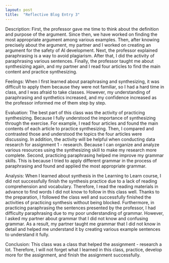 ```yaml
---
layout: post
title:  "Reflective Blog Entry 3"
---
```

Description:
First, the professor gave me time to think about the definition and purpose of the argument. Since then, we have worked on finding the most appropriate argument among various examples. Then, after knowing precisely about the argument, my partner and I worked on creating an argument for the safety of AI development. Next, the professor explained paraphrasing is a way to avoid plagiarism. After that, I did the activity of paraphrasing various sentences. Finally, the professor taught me about synthesizing again, and my partner and I read four articles to find the main content and practice synthesizing.

Feelings: 
When I first learned about paraphrasing and synthesizing, it was difficult to apply them because they were not familiar, so I had a hard time in class, and I was afraid to take classes. However, my understanding of paraphrasing and synthetics increased, and my confidence increased as the professor informed me of them step by step.

Evaluation:
The best part of this class was the activity of practicing synthesizing. Because I fully understood the importance of synthesizing through the exercise. For example, I read four articles and found the main contents of each article to practice synthesizing. Then, I compared and contrasted those and understood the topics the four articles were discussing. In addition, the activity will be helpful when conducting data research for assignment 1 - research. Because I can organize and analyze various resources using the synthesizing skill to make my research more complete. Second, practicing paraphrasing helped me improve my grammar skills. This is because I tried to apply different grammar in the process of paraphrasing and found and applied the most appropriate grammar.

Analysis:
When I learned about synthesis in the Learning to Learn course, I did not successfully finish the synthesis practice due to a lack of reading comprehension and vocabulary. Therefore, I read the reading materials in advance to find words I did not know to follow in this class well. Thanks to the preparation, I followed the class well and successfully finished the activities of practicing synthesis without being blocked. Furthermore, in practicing paraphrasing the sentences presented by the professor, I had difficulty paraphrasing due to my poor understanding of grammar. However, I asked my partner about grammar that I did not know and confusing grammar. As a result, my partner taught me grammar that I did not know in detail and helped me understand it by creating various example sentences to understand it fully. 

Conclusion:
This class was a class that helped the assignment - research a lot. Therefore, I will not forget what I learned in this class, practice, develop more for the assignment, and finish the assignment successfully.
